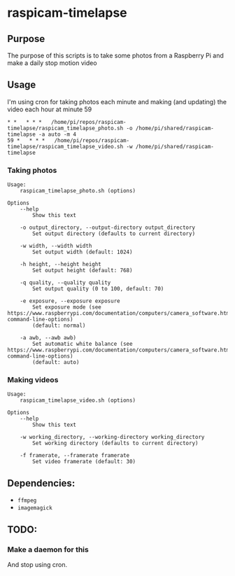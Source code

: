 # raspicam-timelapse

## Purpose
The purpose of this scripts is to take some photos from a Raspberry Pi and make a daily stop motion video

## Usage

I'm using cron for taking photos each minute and making (and updating) the video each hour at minute 59

```
* *   * * *   /home/pi/repos/raspicam-timelapse/raspicam_timelapse_photo.sh -o /home/pi/shared/raspicam-timelapse -a auto -m 4
59 *   * * *   /home/pi/repos/raspicam-timelapse/raspicam_timelapse_video.sh -w /home/pi/shared/raspicam-timelapse
```

### Taking photos

```
Usage: 
    raspicam_timelapse_photo.sh (options)

Options 
    --help
        Show this text         

    -o output_directory, --output-directory output_directory
        Set output directory (defaults to current directory)
    
    -w width, --width width
        Set output width (default: 1024)

    -h height, --height height
        Set output height (default: 768)
            
    -q quality, --quality quality
        Set output quality (0 to 100, default: 70)

    -e exposure, --exposure exposure
        Set exposure mode (see https://www.raspberrypi.com/documentation/computers/camera_software.html#common-command-line-options)
        (default: normal)

    -a awb, --awb awb)
        Set automatic white balance (see https://www.raspberrypi.com/documentation/computers/camera_software.html#common-command-line-options)
        (default: auto)
```

### Making videos

```
Usage: 
    raspicam_timelapse_video.sh (options)

Options 
    --help
        Show this text         

    -w working_directory, --working-directory working_directory
        Set working directory (defaults to current directory)
    
    -f framerate, --framerate framerate
        Set video framerate (default: 30)
```

## Dependencies:

* `ffmpeg`
* `imagemagick`

## TODO:

### Make a daemon for this
And stop using cron.
